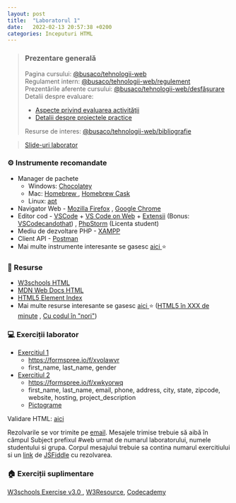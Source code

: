 ```yaml
---
layout: post
title:  "Laboratorul 1"
date:   2022-02-13 20:57:38 +0200
categories: Inceputuri HTML
---
```


> ### ️Prezentare generală
> Pagina cursului: <a href="https://profs.info.uaic.ro/~busaco/teach/courses/web" target="_blank">@busaco/tehnologii-web </a> \
> Regulament intern: <a href="https://profs.info.uaic.ro/~busaco/teach/courses/web/web-rules.html" target="_blank">@busaco/tehnologii-web/regulement </a> \
> Prezentările aferente cursului: <a href="https://profs.info.uaic.ro/~busaco/teach/courses/web/web-film.html" target="_blank">@busaco/tehnologii-web/desfășurare </a> \
> Detalii despre evaluare: 
> - <a href="https://profs.info.uaic.ro/~busaco/teach/courses/web/web-exam.html" target="_blank">Aspecte privind evaluarea activităţii </a>
> - <a href="https://profs.info.uaic.ro/~busaco/teach/courses/web/web-projects.html" target="_blank">Detalii despre proiectele practice </a> 
> 
> Resurse de interes: <a href="https://profs.info.uaic.ro/~busaco/teach/courses/web/web-biblio.html" target="_blank">@busaco/tehnologii-web/bibliografie  </a>

<blockquote class="slides">
    <a href="https://docs.google.com/presentation/d/e/2PACX-1vRZdzDnfDWLM_12nR2pCukYWFWJewebzOTLzut0JDZJqFmr3u4MF7MWzsVghuvtADnxH3I4IidiLRr1/pub?start=false&loop=false&delayms=3000&slide=id.p" class="slides-link">Slide-uri laborator</a>
</blockquote>

### ⚙️ Instrumente recomandate
- Manager de pachete
    - Windows: <a href="https://chocolatey.org" target="_blank">Chocolatey </a>
    - Mac: <a href="https://chocolatey.org" target="_blank">Homebrew </a>, <a href="https://github.com/Homebrew/homebrew-cask" target="_blank">Homebrew Cask </a>
    - Linux: <a href="https://linuxize.com/post/how-to-use-apt-command/" target="_blank">apt </a>
- Navigator Web - <a href="https://www.mozilla.org/ro/firefox/new/" target="_blank">Mozilla Firefox</a> , <a href="https://www.google.com/intl/ro_ro/chrome/" target="_blank">Google Chrome</a>
- Editor cod - <a href="https://code.visualstudio.com/" target="_blank">VSCode</a> + <a href="https://vscode.dev/" target="_blank">VS Code on Web</a> + <a href="https://marketplace.visualstudio.com/VSCode" target="_blank">Extensii</a> (Bonus: <a href="https://vscodecandothat.com/" target="_blank">VSCodecandothat</a>) , <a href="https://www.jetbrains.com/phpstorm/" target="_blank">PhpStorm</a> (Licenta student)
- Mediu de dezvoltare PHP - <a href="https://www.apachefriends.org/ro/index.html" target="_blank">XAMPP</a>
- Client API - <a href="https://www.postman.com/" target="_blank">Postman</a>
- Mai multe instrumente interesante se gasesc   <a href="https://profs.info.uaic.ro/~busaco/teach/courses/web/web-film.html" target="_blank">aici </a> ⭐ 

### 📖 Resurse
- <a href="https://www.w3schools.com/html/" target="_blank">W3schools HTML</a>
- <a href="https://developer.mozilla.org/en-US/docs/Web/HTML" target="_blank">MDN Web Docs HTML</a>
- <a href="http://html5doctor.com/element-index" target="_blank">HTML5 Element Index</a>
- Mai multe resurse interesante se gasesc   <a href="https://profs.info.uaic.ro/~busaco/teach/courses/web/web-film.html" target="_blank">aici </a> ⭐ (<a href="https://www.slideshare.net/busaco/html5-in-xxx-de-minute" target="_blank">HTML5 în XXX de minute</a> , <a href="https://www.slideshare.net/busaco/cu-codul-n-nori" target="_blank">Cu codul în "nori"</a>)

### 💻 Exerciții laborator
- <a href="https://github.com/victorvlad19/web/raw/master/_posts/imagini/L1_Ex1.png" target="_blank">Exercitiul 1</a> 
  - https://formspree.io/f/xvolawvr 
  - first_name, last_name, gender
- <a href="https://github.com/victorvlad19/web/blob/master/_posts/imagini/L1_Ex2.png" target="_blank">Exercitiul 2</a>
  - https://formspree.io/f/xwkyorwq
  - first_name, last_name, email, phone, address, city, state, zipcode, website, hosting, project_description
  - <a href="https://getemoji.com/" target="_blank">Pictograme</a>

Validare HTML: <a href="https://validator.w3.org/#validate_by_input" target="_blank">aici</a>

Rezolvarile se vor trimite pe <a href="mailto:victorvlad.web@gmail.com" target="_blank">email</a>. Mesajele trimise  trebuie să aibă în câmpul Subject prefixul #web urmat de numarul laboratorului, numele studentului si grupa. 
Corpul mesajului trebuie sa contina numarul exercitiului si un <a href="https://raw.githubusercontent.com/VictorVlad-Github/site-test/master/_posts/imagini/JSFiddle_Link.png" target="_blank">link</a>  de <a href="https://jsfiddle.net" target="_blank">JSFiddle</a> cu rezolvarea.

### 🏠 Exerciții suplimentare
<a href="https://www.w3schools.com/html/exercise.asp" target="_blank">W3schools Exercise v3.0 </a>,
<a href="https://www.w3resource.com/html-css-exercise/basic/" target="_blank">W3Resource</a>,
<a href="https://www.codecademy.com/courses/learn-html/lessons/intro-to-html/exercises/intro" target="_blank">Codecademy</a>
